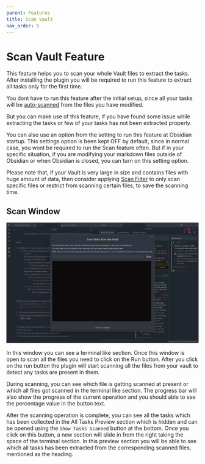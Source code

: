 ```yaml
---
parent: Features
title: Scan Vault
nav_order: 5
---
```


# Scan Vault Feature

This feature helps you to scan your whole Vault files to extract the tasks. After installing the plugin you will be required to run this feature to extract all tasks only for the first time.

You dont have to run this feature after the initial setup, since all your tasks will be [auto-scanned](../Features/Auto_Scanning_Files.md) from the files you have modified.

But you can make use of this feature, if you have found some issue while extracting the tasks or few of your tasks has not been extracted properly.

You can also use an option from the setting to run this feature at Obsidian startup. This settings option is been kept OFF by default, since in normal case, you wont be required to run the Scan feature often. But if in your specific situation, if you are modifying your markdown files outside of Obsidian or when Obsidian is closed, you can turn on this setting option.

Please note  that, if your Vault is very large in size and contains files with huge amount of data, then consider applying [Scan Filter](../Features/Filters_for_Scanning.md) to only scan specific files or restrict from scanning certain files, to save the scanning time.

## Scan Window

![ReScan Vault Window Open](../../assets/ReScanVaultModalOpen.png)

In this window you can see a terminal like section. Once this window is open to scan all the files you need to click on the Run button. After you click on the run button the plugin will start scanning all the files from your vault to detect any tasks are present in them.

During scanning, you can see which file is getting scanned at present or which all files got scanned in the terminal like section. The progress bar will also show the progress of the current operation and you should able to see the percentage value in the button text.

After the scanning operation is complete, you can see all the tasks which has been collected in the All Tasks Preview section which is hidden and can be opened using the `Show
Tasks Scanned` button at the bottom. Once you click on this button, a new section will slide in from the right taking the space of the terminal section. In this preview section you will be able to see which all tasks has been extracted from the corresponding scanned files, mentioned as the heading.

